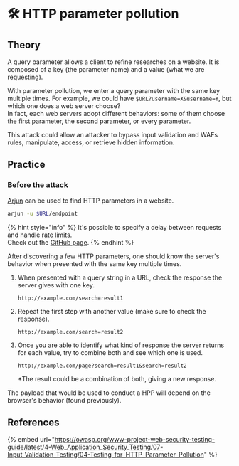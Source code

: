 # 🛠️ HTTP parameter pollution

## Theory

A query parameter allows a client to refine researches on a website. It is composed of a key (the parameter name) and a value (what we are requesting).

With parameter pollution, we enter a query parameter with the same key multiple times. For example, we could have `$URL?username=X&username=Y`, but which one does a web server choose?\
In fact, each web servers adopt different behaviors: some of them choose the first parameter, the second parameter, or every parameter.

This attack could allow an attacker to bypass input validation and WAFs rules, manipulate, access, or retrieve hidden information.

## Practice

### Before the attack

[Arjun](https://github.com/s0md3v/Arjun) can be used to find HTTP parameters in a website.

```bash
arjun -u $URL/endpoint
```

{% hint style="info" %}
It's possible to specify a delay between requests and handle rate limits.\
Check out the [GitHub page](https://github.com/s0md3v/Arjun/wiki/Usage#scan-a-single-url).
{% endhint %}

After discovering a few HTTP parameters, one should know the server's behavior when presented with the same key multiple times.

1.  When presented with a query string in a URL, check the response the server gives with one key.

    `http://example.com/search=result1`
2.  Repeat the first step with another value (make sure to check the response).

    `http://example.com/search=result2`
3.  Once you are able to identify what kind of response the server returns for each value, try to combine both and see which one is used.

    `http://example.com/page?search=result1&search=result2`

    \*The result could be a combination of both, giving a new response.

The payload that would be used to conduct a HPP will depend on the browser's behavior (found previously).

## References

{% embed url="https://owasp.org/www-project-web-security-testing-guide/latest/4-Web_Application_Security_Testing/07-Input_Validation_Testing/04-Testing_for_HTTP_Parameter_Pollution" %}
